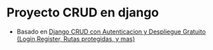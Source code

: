 # Proyecto CRUD en django

- Basado en [Django CRUD con Autenticacion y Despliegue Gratuito (Login,Register, Rutas protegidas, y mas)](https://www.youtube.com/watch?v=e6PkGDH4wWA&list=PLlIeUX2_JLEK72wvgkWjMrQo2_TSlyQbv&index=2&t=661s&ab_channel=Fazt)